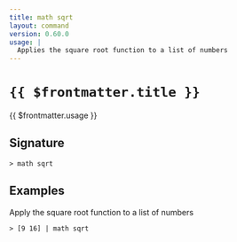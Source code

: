 ```yaml
---
title: math sqrt
layout: command
version: 0.60.0
usage: |
  Applies the square root function to a list of numbers
---
```


# `{{ $frontmatter.title }}`

<div style='white-space: pre-wrap;'>{{ $frontmatter.usage }}</div>

## Signature

```> math sqrt ```

## Examples

Apply the square root function to a list of numbers
```shell
> [9 16] | math sqrt
```
